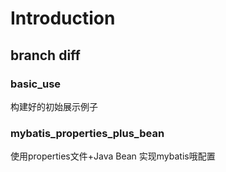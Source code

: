 # Introduction
## branch diff
### basic_use
构建好的初始展示例子
### mybatis_properties_plus_bean
使用properties文件+Java Bean 实现mybatis哦配置
